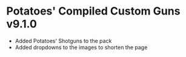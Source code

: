 # Potatoes' Compiled Custom Guns v9.1.0

- Added Potatoes' Shotguns to the pack
- Added dropdowns to the images to shorten the page